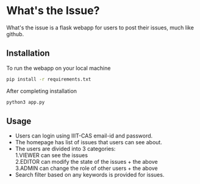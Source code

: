 # What's the Issue?

What's the issue is a flask webapp for users to post their issues, much like github.

## Installation

To run the webapp on your local machine

```bash
pip install -r requirements.txt
```
After completing installation
```bash
python3 app.py
```
## Usage

* Users can login using IIIT-CAS email-id and password.
* The homepage has list of issues that users can see about.
* The users are divided into 3 categories:  
1.VIEWER can see the issues  
2.EDITOR can modify the state of the issues + the above  
3.ADMIN can change the role of other users + the above  
* Search filter based on any keywords is provided for issues.  
